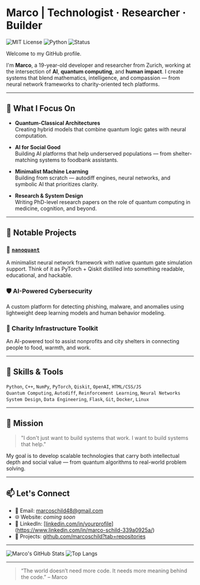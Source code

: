 # Marco | Technologist · Researcher · Builder

![MIT License](https://img.shields.io/badge/license-MIT-blue.svg)
![Python](https://img.shields.io/badge/python-3.7+-blue)
![Status](https://img.shields.io/badge/build-active-brightgreen)

Welcome to my GitHub profile.

I'm **Marco**, a 19-year-old developer and researcher from Zurich, working at the intersection of **AI**, **quantum computing**, and **human impact**. I create systems that blend mathematics, intelligence, and compassion — from neural network frameworks to charity-oriented tech platforms.

---

## 🧠 What I Focus On

- **Quantum-Classical Architectures**  
  Creating hybrid models that combine quantum logic gates with neural computation.

- **AI for Social Good**  
  Building AI platforms that help underserved populations — from shelter-matching systems to foodbank assistants.

- **Minimalist Machine Learning**  
  Building from scratch — autodiff engines, neural networks, and symbolic AI that prioritizes clarity.

- **Research & System Design**  
  Writing PhD-level research papers on the role of quantum computing in medicine, cognition, and beyond.

---

## 🚀 Notable Projects

### 🌌 [`nanoquant`](https://github.com/marcoschild/nanoquant)
A minimalist neural network framework with native quantum gate simulation support. Think of it as PyTorch + Qiskit distilled into something readable, educational, and hackable.

### 🛡️ AI-Powered Cybersecurity
A custom platform for detecting phishing, malware, and anomalies using lightweight deep learning models and human behavior modeling.

### 🧭 Charity Infrastructure Toolkit
An AI-powered tool to assist nonprofits and city shelters in connecting people to food, warmth, and work.

---

## 🔧 Skills & Tools

`Python`, `C++`, `NumPy`, `PyTorch`, `Qiskit`, `OpenAI`, `HTML/CSS/JS`  
`Quantum Computing`, `Autodiff`, `Reinforcement Learning`, `Neural Networks`  
`System Design`, `Data Engineering`, `Flask`, `Git`, `Docker`, `Linux`

---

## 🎯 Mission

> "I don't just want to build systems that work. I want to build systems that help."

My goal is to develop scalable technologies that carry both intellectual depth and social value — from quantum algorithms to real-world problem solving.

---

## 📫 Let's Connect

- 📧 Email: marcoschild48@gmail.com
- 🌐 Website: *coming soon*
- 🔗 LinkedIn: [[linkedin.com/in/yourprofile](https://linkedin.com/in/yourprofile)](https://www.linkedin.com/in/marco-schild-339a0925a/)
- 🧠 Projects: [github.com/marcoschild?tab=repositories](https://github.com/marcoschild?tab=repositories)

---

![Marco's GitHub Stats](https://github-readme-stats.vercel.app/api?username=marcoschild&show_icons=true&theme=radical&hide=prs)
![Top Langs](https://github-readme-stats.vercel.app/api/top-langs/?username=marcoschild&layout=compact&theme=radical)

---

> “The world doesn’t need more code. It needs more meaning behind the code.” – Marco
